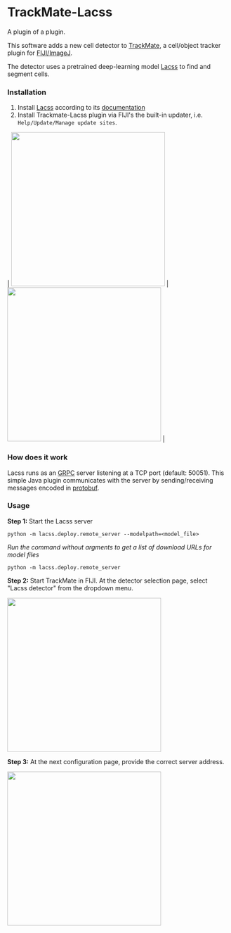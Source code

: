 # TrackMate-Lacss

A plugin of a plugin. 

This software adds a new cell detector to [TrackMate](https://imagej.net/plugins/trackmate/index), a cell/object tracker plugin for [FIJI/ImageJ](https://imagej.net/software/fiji/). 

The detector uses a pretrained deep-learning model [Lacss](https://github.com/jiyuuchc/lacss) to find and segment cells.

### Installation

1. Install [Lacss](https://github.com/jiyuuchc/lacss) according to its [documentation](https://jiyuuchc.github.io/lacss/install/)
2. Install Trackmate-Lacss plugin via FIJI's the built-in updater, i.e. ```Help/Update/Manage update sites```.

| <img src="https://github.com/jiyuuchc/Trackmate-Lacss/raw/main/.github/images/trackmate_img_3.png" height="350"> | <img src="https://github.com/jiyuuchc/Trackmate-Lacss/raw/main/.github/images/trackmate_img_4.png" height="350"> |

### How does it work

Lacss runs as an [GRPC](https://grpc.io/) server listening at a TCP port (default: 50051). This simple Java plugin communicates with the server by sending/receiving messages encoded in [protobuf](https://protobuf.dev/).

### Usage
**Step 1:** Start the Lacss server

```
python -m lacss.deploy.remote_server --modelpath=<model_file>
```

*Run the command without argments to get a list of download URLs for model files*

```
python -m lacss.deploy.remote_server
```

**Step 2:** Start TrackMate in FIJI. At the detector selection page, select "Lacss detector" from the dropdown menu.

<img src="https://github.com/jiyuuchc/Trackmate-Lacss/raw/main/.github/images/trackmate_img_1.png" height="350">

**Step 3:** At the next configuration page, provide the correct server address.

<img src="https://github.com/jiyuuchc/Trackmate-Lacss/raw/main/.github/images/trackmate_img_2.png" height="350">
